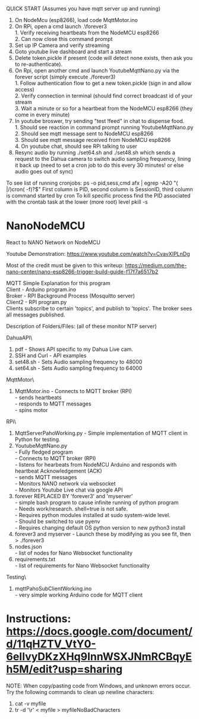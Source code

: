 QUICK START (Assumes you have mqtt server up and running)    
  1. On NodeMcu (esp8266), load code MqttMotor.ino    
  2. On RPi, open a cmd launch .\forever3   
    1. Verify receiving heartbeats from the NodeMCU esp8266   
    2. Can now close this command prompt 
  3. Set up IP Camera and verify streaming    
  4. Goto youtube live dashboard and start a stream    
  5. Delete token.pickle if present (code will detect none exists, then ask you to re-authenticate).    
  6. On Rpi, open another cmd and launch YoutubeMqttNano.py via the forever script (simply execute ./forever3)    
    1. Follow authentication flow to get a new token.pickle (sign in and allow access)    
    2. Verify connection in terminal (should find correct broadcast id of your stream    
    3. Wait a minute or so for a heartbeat from the NodeMCU esp8266 (they come in every minute)    
  7. In youtube broswer, try sending "test !feed" in chat to dispense food.    
    1. Should see reaction in command prompt running YoutubeMqttNano.py    
    2. Should see mqtt message sent to NodeMCU esp8266    
    3. Should see mqtt message received from  NodeMCU esp8266    
    4. On youtube chat, should see RPi talking to user    
  8. Resync audio by running ./set64.sh and ./set48.sh which sends a request to the Dahua camera to switch audio sampling frequency, lining it back up (need to set a cron job to do this every 30 minutes! or else audio goes out of sync)    


To see list of running cronjobs:
	ps -o pid,sess,cmd afx | egrep -A20 "( |/)cron( -f)?$"
First column is PID, second column is SessionID, third column is command started by cron
To kill specific process find the PID associated with the crontab task at the lower (more root) level
pkill -s <PID FROM FIRST COLUMN>



# NanoNodeMCU
React to NANO Network on NodeMCU

Youtube Demonstration: https://www.youtube.com/watch?v=CvavXIPLnDg

Most of the credit must be given to this writeup: https://medium.com/the-nano-center/nano-esp8266-trigger-build-guide-f17f7a6517b2

MQTT Simple Explanation for this program    
Client - Arduino program.ino    
Broker - RPI Background Process (Mosquitto server)    
Client2 - RPI program.py    
Clients subscribe to certain 'topics', and publish to 'topics'. The broker sees all messages published.    

Description of Folders/Files: (all of these monitor NTP server)    

DahuaAPI\    
  1. pdf - Shows API specific to my Dahua Live cam.    
  2. SSH and Curl - API examples    
  3. set48.sh - Sets Audio sampling frequency to 48000    
  4. set64.sh - Sets Audio sampling frequency to 64000    

MqttMotor\    
  1. MqttMotor.ino 
    - Connects to MQTT broker (RPI)    
    - sends heartbeats    
    - responds to MQTT messages    
    - spins motor    

RPi\    
  1. MqttServerPahoWorking.py 
    - Simple implementation of MQTT client in Python for testing.    
  2. YoutubeMqttNano.py     
    - Fully fledged program    
    - Connects to MQTT broker (RPI)    
    - listens for hearbeats from NodeMCU Arduino and responds with heartbeat Acknowledgement (ACK)    
    - sends MQTT messages    
    - Monitors NANO network via websocket    
    - Monitors Youtube Live chat via google API    
  3. forever REPLACED BY 'forever3' and 'myserver'     
    - simple bash program to cause infinite running of python program    
    - Needs work/research. shell=true is not safe.     
    - Requires python modules installed at sudo system-wide level.    
    - Should be switched to use pyenv    
    - Requires changing default OS python version to new python3 install    
  4. forever3 and myserver
    - Launch these by modifying as you see fit, then > ./forever3
  6. nodes.json    
    - list of nodes for Nano Websocket functionality    
  7. requirements.txt    
    - list of requirements for Nano Websocket functionality    
   
Testing\    
  1. mqttPahoSubClientWorking.ino    
    - very simple working Arduino code for MQTT client    



   
  

# Instructions: https://docs.google.com/document/d/11qHZTV_VtY0-6eIIvyDKzXHq9InnWSXJNmRCBqyEh5M/edit?usp=sharing


NOTE: When copy/pasting code from Windows, and unknown errors occur. Try the following commands to clean up newline characters:    
1. cat -v myfile      
2. tr -d '\r' < myfile > myfileNoBadCharacters    
